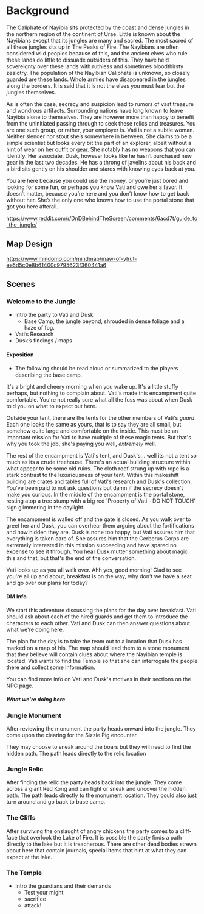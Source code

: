 # Background
The Caliphate of Nayibia sits protected by the coast and dense jungles in the northern region of the continent of Urae. Little is known about the Nayibians except that its jungles are many and sacred. The most sacred of all these jungles sits up in The Peaks of Fire. The Nayibians are often considered wild peoples because of this, and the ancient elves who rule these lands do little to dissuade outsiders of this. They have held sovereignty over these lands with ruthless and sometimes bloodthirsty zealotry. The population of the Nayibian Caliphate is unknown, so closely guarded are these lands. Whole armies have disappeared in the jungles along the borders. It is said that it is not the elves you must fear but the jungles themselves.

As is often the case, secrecy and suspicion lead to rumors of vast treasure and wondrous artifacts. Surrounding nations have long known to leave Nayibia alone to themselves. They are however more than happy to benefit from the uninitiated passing through to seek these relics and treasures. You are one such group, or rather, your employer is. Vati is not a subtle woman. Neither slender nor stout she’s somewhere in between. She claims to be a simple scientist but looks every bit the part of an explorer, albeit without a hint of wear on her outfit or gear. She notably has no weapons that you can identify. Her associate, Dusk, however looks like he hasn’t purchased new gear in the last two decades. He has a throng of javelins about his back and a bird sits gently on his shoulder and stares with knowing eyes back at you.

You are here because you could use the money, or you’re just bored and looking for some fun, or perhaps you know Vati and owe her a favor. It doesn’t matter, because you’re here and you don’t know how to get back without her. She’s the only one who knows how to use the portal stone that got you here afterall.

https://www.reddit.com/r/DnDBehindTheScreen/comments/6acd7t/guide_to_the_jungle/

## Map Design

https://www.mindomo.com/mindmap/maw-of-ylrut-ee5d5c0e8b61400c9795623f360441a6

## Scenes
### Welcome to the Jungle
- Intro the party to Vati and Dusk
  - Base Camp, the jungle beyond, shrouded in dense foliage and a haze of fog.
- Vati’s Research
- Dusk’s findings / maps

#### Exposition

- The following should be read aloud or summarized to the players describing the base camp.

It's a bright and cheery morning when you wake up. It's a little stuffy perhaps, but nothing to complain about. Vati's made this encampment quite comfortable. You're not really sure what all the fuss was about when Dusk told you on what to expect out here.

Outside your tent, there are the tents for the other members of Vati's _guard_. Each one looks the same as yours, that is to say they are all small, but somehow quite large and comfortable on the inside. This must be an important mission for Vati to have multiple of these magic tents. But that's why you took the job, she's paying you well, _extremely_ well.

The rest of the encampment is Vati's tent, and Dusk's... well its not a tent so much as its a crude treehouse. There's an actual building structure within what appear to be some old ruins. The cloth roof strung up with rope is a stark contrast to the luxuriousness of your tent. Within this makeshift building are crates and tables full of Vati's research and Dusk's collection. You've been paid to not ask questions but damn if the secrecy doesn't make you curious. In the middle of the encampment is the portal stone, resting atop a tree stump with a big red 'Property of Vati - DO NOT TOUCH' sign glimmering in the daylight.

The encampment is walled off and the gate is closed. As you walk over to greet her and Dusk, you can overhear them arguing about the fortifications and how hidden they are. Dusk is none too happy, but Vati assures him that everything is taken care of. She assures him that the Cerberus Corps are extremely interested in this mission succeeding and have spared no expense to see it through. You hear Dusk mutter something about magic this and that, but that's the end of the conversation.

Vati looks up as you all walk over. Ahh yes, good morning! Glad to see you're all up and about, breakfast is on the way, why don't we have a seat and go over our plans for today?

#### DM Info
We start this adventure discussing the plans for the day over breakfast. Vati should ask about each of the hired guards and get them to introduce the characters to each other. Vati and Dusk can then answer questions about what we're doing here.

The plan for the day is to take the team out to a location that Dusk has marked on a map of his. The map should lead them to a stone monument that they believe will contain clues about where the Nayibian temple is located. Vati wants to find the Temple so that she can interrogate the people there and collect some information.

You can find more info on Vati and Dusk's motives in their sections on the NPC page.

##### What we're doing here


### Jungle Monument
After reviewing the monument the party heads onward into the jungle. They come upon the clearing for the Sizzle Pig encounter.

They may choose to sneak around the boars but they will need to find the hidden path. The path leads directly to the relic location

### Jungle Relic
After finding the relic the party heads back into the jungle. They come across a giant Red Kong and can fight or sneak and uncover the hidden path. The path leads directly to the monument location. They could also just turn around and go back to base camp.

### The Cliffs
After surviving the onslaught of angry chickens the party comes to a cliff-face that overlook the Lake of Fire. It is possible the party finds a path directly to the lake but it is treacherous. There are other dead bodies strewn about here that contain journals, special items that hint at what they can expect at the lake.

### The Temple
- Intro the guardians and their demands
  - Test your might
  - sacrifice
  - attack!
